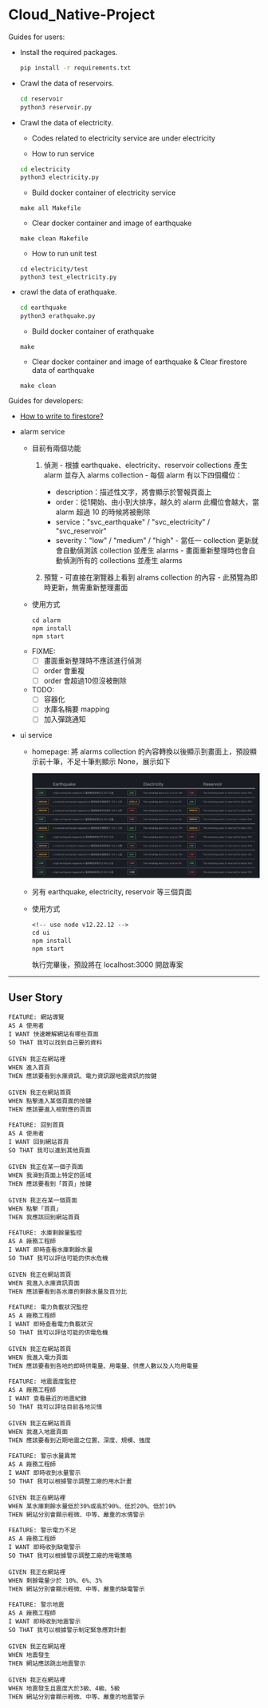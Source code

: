 # Cloud_Native-Project

Guides for users:

- Install the required packages.

    ``` sh
    pip install -r requirements.txt
    ```

- Crawl the data of reservoirs.

    ``` sh
    cd reservoir
    python3 reservoir.py
    ```

- Crawl the data of electricity.

    - Codes related to electricity service are under electricity
    
    - How to run service
    ``` sh
    cd electricity
    python3 electricity.py
    ```

    - Build docker container of electricity service
    ```
    make all Makefile
    ```
    - Clear docker container and image of earthquake
    ```
    make clean Makefile
    ```
    - How to run unit test
    ```
    cd electricity/test
    python3 test_electricity.py
    ```
- crawl the data of erathquake.

    ``` sh
    cd earthquake
    python3 erathquake.py
    ```
    - Build docker container of erathquake
    ```
    make
    ```
    - Clear docker container and image of earthquake & Clear firestore data of earthquake
    ```
    make clean
    ```

Guides for developers:
- [How to write to firestore?](/write_to_firestore.pdf)

- alarm service 
    - 目前有兩個功能
        1. 偵測
          - 根據 earthquake、electricity、reservoir collections 產生 alarm 並存入 alarms collection
          - 每個 alarm 有以下四個欄位：
            - description：描述性文字，將會顯示於警報頁面上
            - order：從1開始、由小到大排序，越久的 alarm 此欄位會越大，當 alarm 超過 10 的時候將被刪除
            - service："svc_earthquake" / "svc_electricity" / "svc_reservoir"
            - severity："low" / "medium" / "high"
          - 當任一 collection 更新就會自動偵測該 collection 並產生 alarms
          - 畫面重新整理時也會自動偵測所有的 collections 並產生 alarms
          
        2. 預覽
          - 可直接在瀏覽器上看到 alrams collection 的內容
          - 此預覽為即時更新，無需重新整理畫面
    - 使用方式
        ```
        cd alarm
        npm install
        npm start
        ```
    - FIXME: 
        - [ ] 畫面重新整理時不應該進行偵測
        - [ ] order 會重複
        - [ ] order 會超過10但沒被刪除
    - TODO:
        - [ ] 容器化
        - [ ] 水庫名稱要 mapping
        - [ ] 加入彈跳通知

- ui service
    - homepage: 將 alarms collection 的內容轉換以後顯示到畫面上，預設顯示前十筆，不足十筆則顯示 None，展示如下

        ![homepage](./homepage.jpg)
    - 另有 earthquake, electricity, reservoir 等三個頁面

    - 使用方式
        ```
        <!-- use node v12.22.12 -->
        cd ui
        npm install
        npm start
        ```

        執行完畢後，預設將在 localhost:3000 開啟專案

---
## User Story

```
FEATURE: 網站導覽
AS A 使用者
I WANT 快速瞭解網站有哪些頁面
SO THAT 我可以找到自己要的資料

GIVEN 我正在網站裡
WHEN 進入首頁
THEN 應該要看到水庫資訊、電力資訊跟地震資訊的按鍵

GIVEN 我正在網站首頁
WHEN 點擊進入某個頁面的按鍵
THEN 應該要進入相對應的頁面
```

```
FEATURE: 回到首頁
AS A 使用者
I WANT 回到網站首頁
SO THAT 我可以進到其他頁面

GIVEN 我正在某一個子頁面
WHEN 我滑到頁面上特定的區域
THEN 應該要看到「首頁」按鍵

GIVEN 我正在某一個頁面
WHEN 點擊「首頁」
THEN 我應該回到網站首頁
```

```
FEATURE: 水庫剩餘量監控
AS A 廠務工程師
I WANT 即時查看水庫剩餘水量
SO THAT 我可以評估可能的供水危機

GIVEN 我正在網站首頁
WHEN 我進入水庫資訊頁面
THEN 應該要看到各水庫的剩餘水量及百分比
```

```
FEATURE: 電力負載狀況監控
AS A 廠務工程師
I WANT 即時查看電力負載狀況
SO THAT 我可以評估可能的供電危機

GIVEN 我正在網站首頁
WHEN 我進入電力頁面
THEN 應該要看到各地的即時供電量、用電量、供應人數以及人均用電量
```

```
FEATURE: 地震震度監控
AS A 廠務工程師
I WANT 查看最近的地震紀錄
SO THAT 我可以評估目前各地災情

GIVEN 我正在網站首頁
WHEN 我進入地震頁面
THEN 應該要看到近期地震之位置、深度、規模、強度
```

```
FEATURE: 警示水量異常
AS A 廠務工程師
I WANT 即時收到水量警示
SO THAT 我可以根據警示調整工廠的用水計畫

GIVEN 我正在網站裡
WHEN 某水庫剩餘水量低於30%或高於90%、低於20%、低於10%
THEN 網站分別會顯示輕微、中等、嚴重的水情警示
```

```
FEATURE: 警示電力不足
AS A 廠務工程師
I WANT 即時收到缺電警示
SO THAT 我可以根據警示調整工廠的用電策略

GIVEN 我正在網站裡
WHEN 剩餘電量少於 10%、6%、3%
THEN 網站分別會顯示輕微、中等、嚴重的缺電警示
```

```
FEATURE: 警示地震
AS A 廠務工程師
I WANT 即時收到地震警示
SO THAT 我可以根據警示制定緊急應對計劃

GIVEN 我正在網站裡
WHEN 地震發生
THEN 網站應該跳出地震警示

GIVEN 我正在網站裡
WHEN 地震發生且震度大於3級、4級、5級
THEN 網站分別會顯示輕微、中等、嚴重的地震警示
```
